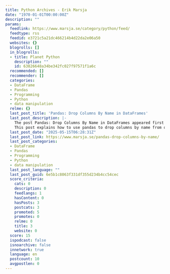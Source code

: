 ```yaml
---
title: Python Archives - Erik Marsja
date: "1970-01-01T00:00:00Z"
description: ""
params:
  feedlink: https://www.marsja.se/category/python/feed/
  feedtype: rss
  feedid: e3721c5a21dc466214b4d22da2e06a50
  websites: {}
  blogrolls: []
  in_blogrolls:
  - title: Planet Python
    description: ""
    id: 63826648a34be342fc027f97571f1a6c
  recommended: []
  recommender: []
  categories:
  - DataFrame
  - Pandas
  - Programming
  - Python
  - data manipulation
  relme: {}
  last_post_title: 'Pandas: Drop Columns By Name in DataFrames'
  last_post_description: |-
    The post Pandas: Drop Columns By Name in DataFrames appeared first on Erik Marsja.
    This post explains how to use pandas to drop columns by name from one or multiple DataFrames. We demonstrate
  last_post_date: "2025-05-15T06:28:31Z"
  last_post_link: https://www.marsja.se/pandas-drop-columns-by-name/
  last_post_categories:
  - DataFrame
  - Pandas
  - Programming
  - Python
  - data manipulation
  last_post_language: ""
  last_post_guid: 6e5b1c8063f331df355d234b4cc54cec
  score_criteria:
    cats: 0
    description: 0
    feedlangs: 1
    hasContent: 0
    hasPosts: 3
    postcats: 3
    promoted: 5
    promotes: 0
    relme: 0
    title: 3
    website: 0
  score: 15
  ispodcast: false
  isnoarchive: false
  innetwork: true
  language: en
  postcount: 10
  avgpostlen: 0
---
```

